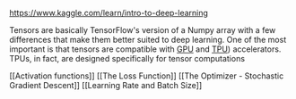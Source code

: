 https://www.kaggle.com/learn/intro-to-deep-learning


Tensors are basically TensorFlow's version of a Numpy array with a few differences that make them better suited to deep learning. One of the most important is that tensors are compatible with [GPU](https://www.kaggle.com/docs/efficient-gpu-usage) and [TPU](https://www.kaggle.com/docs/tpu)) accelerators. TPUs, in fact, are designed specifically for tensor computations


[[Activation functions]]
[[The Loss Function]]
[[The Optimizer - Stochastic Gradient Descent]]
[[Learning Rate and Batch Size]]